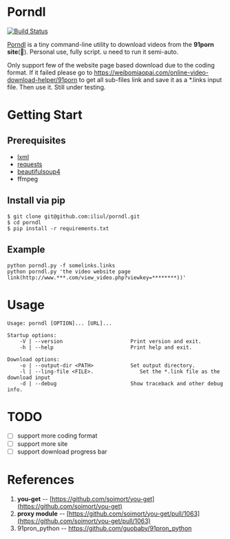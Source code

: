 # Porndl

[![Build Status](https://travis-ci.org/iliul/porndl.svg?branch=dev)](https://travis-ci.org/iliul/porndl)

[Porndl](https://github.com/iliul/porndl) is a tiny command-line utility to download videos from the **91porn  site**(🔞). Personal use, fully script. u need to run it semi-auto.

Only support few of the website page based download due to the coding format. If it failed please go to https://weibomiaopai.com/online-video-download-helper/91porn to get all sub-files link and save it as a *.links input file. Then use it. Still under testing. 


# Getting Start

## Prerequisites

* [lxml](https://pypi.python.org/pypi/lxml/3.6.0)
* [requests](https://pypi.python.org/pypi/requests/)
* [beautifulsoup4](https://pypi.python.org/pypi/beautifulsoup4)
* ffmpeg

## Install via pip

```
$ git clone git@github.com:iliul/porndl.git
$ cd porndl
$ pip install -r requirements.txt
```

## Example

```
python porndl.py -f somelinks.links 
python porndl.py 'the video website page link(http://www.***.com/view_video.php?viewkey=********))'
```

# Usage

```
Usage: porndl [OPTION]... [URL]...

Startup options:
    -V | --version                      Print version and exit.
    -h | --help                         Print help and exit.
  
Download options:
    -o | --output-dir <PATH>            Set output directory.
    -l | --ling-file <FILE>.               Set the *.link file as the download input
    -d | --debug                        Show traceback and other debug info.
```

# TODO

- [ ] support more coding format
- [ ] support more site
- [ ] support download progress bar

# References

1. **you-get** -- [https://github.com/soimort/you-get](https://github.com/soimort/you-get)
2. **proxy module** -- [https://github.com/soimort/you-get/pull/1063](https://github.com/soimort/you-get/pull/1063)
3. 91pron_python -- https://github.com/guobaby/91pron_python
